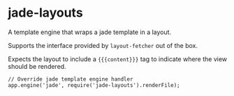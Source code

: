 # jade-layouts
A template engine that wraps a jade template in a layout. 

Supports the interface provided by `layout-fetcher` out of the box.

Expects the layout to include a `{{{content}}}` tag to indicate where the view should be rendered.

````JS
// Override jade template engine handler
app.engine('jade', require('jade-layouts').renderFile);
````
